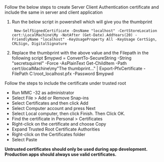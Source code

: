 Follow the below steps to create Server Client Authentication certificate and include the same in server and client application

1. Run the below script in powershell which will give you the thumbprint

        New-SelfSignedCertificate -DnsName "localhost" -CertStoreLocation cert:\LocalMachine\My -NotAfter (Get-Date).AddYears(20) -FriendlyName "localhost" -KeyUsageProperty All -KeyUsage CertSign, CRLSign, DigitalSignature

2. Replace the thumbprint with the above value and the Filepath in the following script
        $mypwd = ConvertTo-SecureString -String "secretsquirrel" -Force -AsPlainText
        Get-ChildItem -Path cert:\localMachine\my\"The thumbprint..." | Export-PfxCertificate -FilePath C:\root_localhost.pfx -Password $mypwd


Follow the steps to include the certificate under trusted root
- Run MMC -32 as administrator
- Select File > Add or Remove Snap-ins
- Select Certificates and then click Add
- Select Computer account and press Next
- Select Local computer, then click Finish. Then Click OK. 
- Find the certificate in Personal > Certificates
- Right-click on the certificate and choose Copy
- Expand Trusted Root Certificate Authorities
- Right-click on the Certificates folder
- Select Paste


**Untrusted certificates should only be used during app development. Production apps should always use valid certificates.**